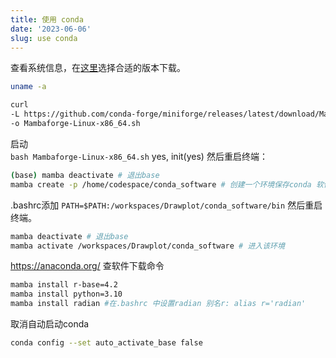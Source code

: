 ```yaml
---
title: 使用 conda 
date: '2023-06-06'
slug: use conda
---
```


查看系统信息，在[这里](https://github.com/conda-forge/miniforge/releases/latest)选择合适的版本下载。

```bash
uname -a
```

```bash
curl 
-L https://github.com/conda-forge/miniforge/releases/latest/download/Mambaforge-Linux-x86_64.sh 
-o Mambaforge-Linux-x86_64.sh
```

启动  
`bash Mambaforge-Linux-x86_64.sh`  yes, init(yes)  然后重启终端：

```bash
(base) mamba deactivate # 退出base
mamba create -p /home/codespace/conda_software # 创建一个环境保存conda 软件
```

.bashrc添加 `PATH=$PATH:/workspaces/Drawplot/conda_software/bin` 然后重启终端。

```bash
mamba deactivate # 退出base
mamba activate /workspaces/Drawplot/conda_software # 进入该环境
```

<https://anaconda.org/> 查软件下载命令

```bash
mamba install r-base=4.2  
mamba install python=3.10  
mamba install radian #在.bashrc 中设置radian 别名r: alias r='radian'
```

取消自动启动conda

```bash
conda config --set auto_activate_base false
```
